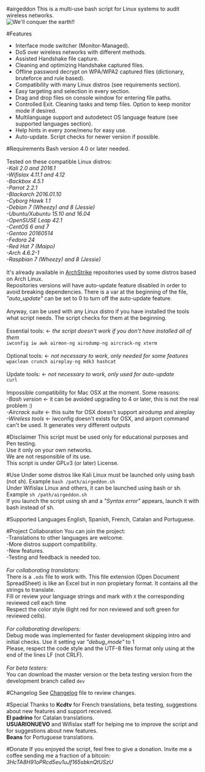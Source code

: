 #airgeddon
This is a multi-use bash script for Linux systems to audit wireless networks.<br/>
<img src="https://raw.githubusercontent.com/v1s1t0r1sh3r3/airgeddon/master/imgs/airgeddon_banner.png" title="We'll conquer the earth!!"/>

#Features
- Interface mode switcher (Monitor-Managed).<br/>
- DoS over wireless networks with different methods.<br/>
- Assisted Handshake file capture.<br/>
- Cleaning and optimizing Handshake captured files.<br/>
- Offline password decrypt on WPA/WPA2 captured files (dictionary, bruteforce and rule based).<br/>
- Compatibility with many Linux distros (see requirements section).<br/>
- Easy targeting and selection in every section.<br/>
- Drag and drop files on console window for entering file paths.<br/>
- Controlled Exit. Cleaning tasks and temp files. Option to keep monitor mode if desired.<br/>
- Multilanguage support and autodetect OS language feature (see supported languages section).<br/>
- Help hints in every zone/menu for easy use.<br/>
- Auto-update. Script checks for newer version if possible.<br/>

#Requirements
Bash version 4.0 or later needed.<br/>
<br/>
Tested on these compatible Linux distros:<br/>
*-Kali 2.0 and 2016.1*<br/>
*-Wifislax 4.11.1 and 4.12*<br/>
*-Backbox 4.5.1*<br/>
*-Parrot 2.2.1*<br/>
*-Blackarch 2016.01.10*<br/>
*-Cyborg Hawk 1.1*<br/>
*-Debian 7 (Wheezy) and 8 (Jessie)*<br/>
*-Ubuntu/Xubuntu 15.10 and 16.04*<br/>
*-OpenSUSE Leap 42.1*<br/>
*-CentOS 6 and 7*<br/>
*-Gentoo 20160514*<br/>
*-Fedora 24*<br/>
*-Red Hat 7 (Maipo)*<br/>
*-Arch 4.6.2-1*<br/>
*-Raspbian 7 (Wheezy) and 8 (Jessie)*<br/>
<br/>
It's already available in <a href="https://archstrike.org/wiki" target="_blank">ArchStrike</a> repositories used by some distros based on Arch Linux.<br/>
Repositories versions will have auto-update feature disabled in order to avoid breaking dependencies. There is a var at the beginning of the file, *"auto_update"* can be set to 0 to turn off the auto-update feature.<br/>
<br/>
Anyway, can be used with any Linux distro if you have installed the tools what script needs. The script checks for them at the beginning.<br/>
<br/>
Essential tools: <- *the script doesn't work if you don't have installed all of them*<br/>
`iwconfig iw awk airmon-ng airodump-ng aircrack-ng xterm`<br/>
<br/>
Optional tools: <- *not necessary to work, only needed for some features*<br/>
`wpaclean crunch aireplay-ng mdk3 hashcat`<br/>
<br/>
Update tools: <- *not necessary to work, only used for auto-update*<br/>
`curl`<br/>
<br/>
Impossible compatibility for Mac OSX at the moment. Some reasons:<br/>
*-Bash version* <- it can be avoided upgrading to 4 or later, this is not the real problem :)<br/>
*-Aircrack suite* <- this suite for OSX doesn't support airodump and aireplay<br/>
*-Wireless tools* <- iwconfig doesn't exists for OSX, and airport command can't be used. It generates very different outputs<br/>

#Disclaimer
This script must be used only for educational purposes and Pen testing.<br/>
Use it only on your own networks.<br/>
We are not responsible of its use.<br/>
This script is under GPLv3 (or later) License.<br/>

#Use
Under some distros like Kali Linux must be launched only using bash (not sh). Example `bash /path/airgeddon.sh`<br/>
Under Wifislax Linux and others, it can be launched using bash or sh. Example `sh /path/airgeddon.sh`<br/>
If you launch the script using sh and a *"Syntax error"* appears, launch it with bash instead of sh.<br/>

#Supported Languages
English, Spanish, French, Catalan and Portuguese.<br/>

#Project Collaboration
You can join the project:<br/>
-Translations to other languages are welcome.<br/>
-More distros support compatibility.<br/>
-New features.<br/>
-Testing and feedback is needed too.<br/>
<br/>
*For collaborating translators:*<br/>
There is a `.ods` file to work with. This file extension (Open Document SpreadSheet) is like an Excel but in non propietary format. It contains all the strings to translate.<br/>
Fill or review your language strings and mark with `X` the corresponding reviewed cell each time<br/>
Respect the color style (light red for non reviewed and soft green for reviewed cells).<br/>
<br/>
*For collaborating developers:*<br/>
Debug mode was implemented for faster development skipping intro and initial checks. Use it setting var *"debug_mode"* to 1<br/>
Please, respect the code style and the UTF-8 files format only using at the end of the lines LF (not CRLF).<br/>
<br/>
*For beta testers:*<br/>
You can download the master version or the beta testing version from the development branch called `dev`

#Changelog
See <a href="https://github.com/v1s1t0r1sh3r3/airgeddon/blob/master/changelog.txt" target="_blank">Changelog</a> file to review changes.<br/>

#Special Thanks to
**Kcdtv** for French translations, beta testing, suggestions about new features and support received.<br/>
**El padrino** for Catalan translations.<br/>
**USUARIONUEVO** and Wifislax staff for helping me to improve the script and for suggestions about new features.<br/>
**Beans** for Portuguese translations.<br/>

#Donate
If you enjoyed the script, feel free to give a donation. Invite me a coffee sending me a fraction of a bitcoin:<br/>
*3HcTA8H91oPRcd5eu1uJf165sbknQtUSzU*<br/>